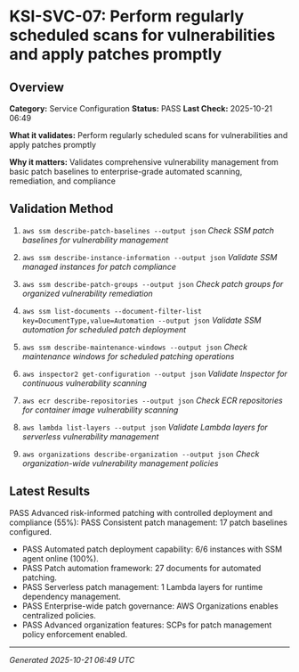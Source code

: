 # KSI-SVC-07: Perform regularly scheduled scans for vulnerabilities and apply patches promptly

## Overview

**Category:** Service Configuration
**Status:** PASS
**Last Check:** 2025-10-21 06:49

**What it validates:** Perform regularly scheduled scans for vulnerabilities and apply patches promptly

**Why it matters:** Validates comprehensive vulnerability management from basic patch baselines to enterprise-grade automated scanning, remediation, and compliance

## Validation Method

1. `aws ssm describe-patch-baselines --output json`
   *Check SSM patch baselines for vulnerability management*

2. `aws ssm describe-instance-information --output json`
   *Validate SSM managed instances for patch compliance*

3. `aws ssm describe-patch-groups --output json`
   *Check patch groups for organized vulnerability remediation*

4. `aws ssm list-documents --document-filter-list key=DocumentType,value=Automation --output json`
   *Validate SSM automation for scheduled patch deployment*

5. `aws ssm describe-maintenance-windows --output json`
   *Check maintenance windows for scheduled patching operations*

6. `aws inspector2 get-configuration --output json`
   *Validate Inspector for continuous vulnerability scanning*

7. `aws ecr describe-repositories --output json`
   *Check ECR repositories for container image vulnerability scanning*

8. `aws lambda list-layers --output json`
   *Validate Lambda layers for serverless vulnerability management*

9. `aws organizations describe-organization --output json`
   *Check organization-wide vulnerability management policies*

## Latest Results

PASS Advanced risk-informed patching with controlled deployment and compliance (55%): PASS Consistent patch management: 17 patch baselines configured.
- PASS Automated patch deployment capability: 6/6 instances with SSM agent online (100%).
- PASS Patch automation framework: 27 documents for automated patching.
- PASS Serverless patch management: 1 Lambda layers for runtime dependency management.
- PASS Enterprise-wide patch governance: AWS Organizations enables centralized policies.
- PASS Advanced organization features: SCPs for patch management policy enforcement enabled.

---
*Generated 2025-10-21 06:49 UTC*